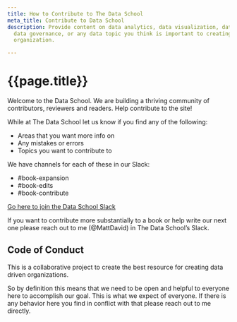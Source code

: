 ```yaml
---
title: How to Contribute to The Data School
meta_title: Contribute to Data School
description: Provide content on data analytics, data visualization, data modeling,
  data governance, or any data topic you think is important to creating a data driven
  organization.

---
```

<h1 class="title centered mb-5">{{page.title}}</h1>

Welcome to the Data School. We are building a thriving community of contributors, reviewers and readers. Help contribute to the site!

While at The Data School let us know if you find any of the following:

* Areas that you want more info on
* Any mistakes or errors
* Topics you want to contribute to

We have channels for each of these in our Slack:

* #book-expansion
* #book-edits
* #book-contribute

[Go here to join the Data School Slack](https://join.slack.com/t/thedataschool/shared_invite/enQtNjAyMTM1MTk1MzQ4LWVhNGQ5NWE1NzBiMTYyZDAxMTA0OWEwZTg5NDQ4MTA2YTIwZWEzMTBiNGNkZmFhODEzNGZmYTBjYzk1NjMyZTY)

If you want to contribute more substantially to a book or help write our next one please reach out to me (@MattDavid) in The Data School’s Slack.

## Code of Conduct

This is a collaborative project to create the best resource for creating data driven organizations.

So by definition this means that we need to be open and helpful to everyone here to accomplish our goal. This is what we expect of everyone. If there is any behavior here you find in conflict with that please reach out to me directly.